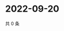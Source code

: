 # 2022-09-20

共 0 条

<!-- BEGIN WEIBO -->
<!-- 最后更新时间 Tue Sep 20 2022 03:16:35 GMT+0800 (China Standard Time) -->

<!-- END WEIBO -->
